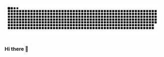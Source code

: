 <picture>
  <source media="(prefers-color-scheme: dark)" srcset="https://raw.githubusercontent.com/JunJie-zhang-o/JunJie-zhang-o/output/github-contribution-grid-snake-dark.svg">
  <source media="(prefers-color-scheme: light)" srcset="https://raw.githubusercontent.com/JunJie-zhang-o/JunJie-zhang-o/output/github-contribution-grid-snake.svg">
  <img alt="github contribution grid snake animation" src="https://raw.githubusercontent.com/JunJie-zhang-o/JunJie-zhang-o/output/github-contribution-grid-snake.svg">
</picture>

### Hi there 👋

<!--
**JunJie-zhang-o/JunJie-zhang-o** is a ✨ _special_ ✨ repository because its `README.md` (this file) appears on your GitHub profile.

Here are some ideas to get you started:

- 🔭 I’m currently working on ...
- 🌱 I’m currently learning ...
- 👯 I’m looking to collaborate on ...
- 🤔 I’m looking for help with ...
- 💬 Ask me about ...
- 📫 How to reach me: ...
- 😄 Pronouns: ...
- ⚡ Fun fact: ...
-->
